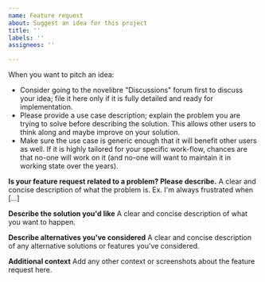 ```yaml
---
name: Feature request
about: Suggest an idea for this project
title: ''
labels: ''
assignees: ''

---
```


When you want to pitch an idea:
- Consider going to the novelibre "Discussions" forum first to discuss your idea; file it here only if it is fully detailed and ready for implementation.
- Please provide a use case description; explain the problem you are trying to solve before describing the solution. This allows other users to think along and maybe improve on your solution.
- Make sure the use case is generic enough that it will benefit other users as well. If it is highly tailored for your specific work-flow, chances are that no-one will work on it (and no-one will want to maintain it in working state over the years).

**Is your feature request related to a problem? Please describe.**
A clear and concise description of what the problem is. Ex. I'm always frustrated when [...]

**Describe the solution you'd like**
A clear and concise description of what you want to happen.

**Describe alternatives you've considered**
A clear and concise description of any alternative solutions or features you've considered.

**Additional context**
Add any other context or screenshots about the feature request here.
